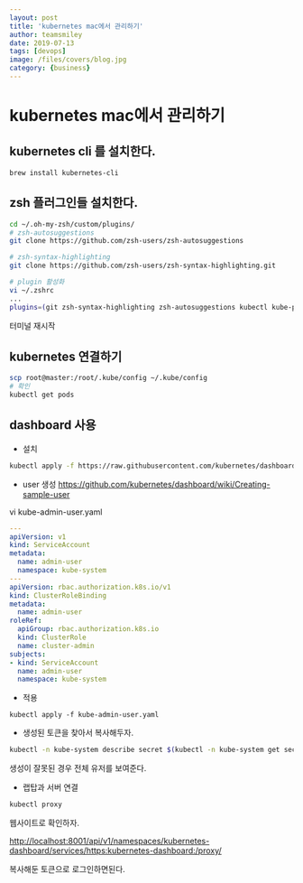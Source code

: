 ```yaml
---
layout: post
title: 'kubernetes mac에서 관리하기' 
author: teamsmiley
date: 2019-07-13
tags: [devops]
image: /files/covers/blog.jpg
category: {business}
---
```

# kubernetes mac에서 관리하기

## kubernetes cli 를 설치한다. 

```
brew install kubernetes-cli
```

## zsh 플러그인들 설치한다. 
```bash
cd ~/.oh-my-zsh/custom/plugins/
# zsh-autosuggestions
git clone https://github.com/zsh-users/zsh-autosuggestions

# zsh-syntax-highlighting
git clone https://github.com/zsh-users/zsh-syntax-highlighting.git

# plugin 활성화 
vi ~/.zshrc
...
plugins=(git zsh-syntax-highlighting zsh-autosuggestions kubectl kube-ps1) #여기에 추가한다.
```

터미널 재시작 

## kubernetes 연결하기

```bash
scp root@master:/root/.kube/config ~/.kube/config
# 확인
kubectl get pods 
```

## dashboard 사용
* 설치 
```bash
kubectl apply -f https://raw.githubusercontent.com/kubernetes/dashboard/v2.0.0-beta1/aio/deploy/recommended.yaml
```

* user 생성 
<https://github.com/kubernetes/dashboard/wiki/Creating-sample-user>

vi kube-admin-user.yaml
```yml
---
apiVersion: v1
kind: ServiceAccount
metadata:
  name: admin-user
  namespace: kube-system
---
apiVersion: rbac.authorization.k8s.io/v1
kind: ClusterRoleBinding
metadata:
  name: admin-user
roleRef:
  apiGroup: rbac.authorization.k8s.io
  kind: ClusterRole
  name: cluster-admin
subjects:
- kind: ServiceAccount
  name: admin-user
  namespace: kube-system
```
* 적용
```
kubectl apply -f kube-admin-user.yaml
```

* 생성된 토큰을 찾아서 복사해두자.

```bash
kubectl -n kube-system describe secret $(kubectl -n kube-system get secret | grep admin-user | awk '{print $1}')
```

생성이 잘못된 경우 전체 유저를 보여준다. 

* 랩탑과 서버 연결

```bash
kubectl proxy
```

웹사이트로 확인하자.

<http://localhost:8001/api/v1/namespaces/kubernetes-dashboard/services/https:kubernetes-dashboard:/proxy/>

복사해둔 토큰으로 로그인하면된다.



